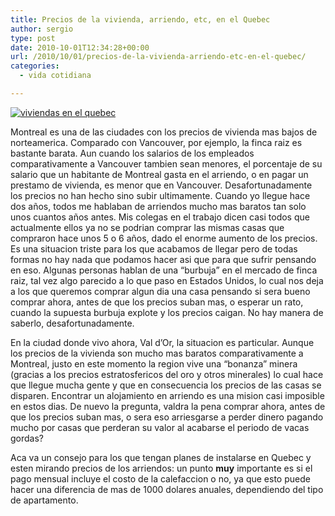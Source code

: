 ```yaml
---
title: Precios de la vivienda, arriendo, etc, en el Quebec
author: sergio
type: post
date: 2010-10-01T12:34:28+00:00
url: /2010/10/01/precios-de-la-vivienda-arriendo-etc-en-el-quebec/
categories:
  - vida cotidiana

---
```

[<img class="aligncenter size-full wp-image-130" src="http://i1.wp.com/quebechispano.network.crazyrobot.net/files/2010/10/housing.jpg?fit=225%2C225" alt="viviendas en el quebec" srcset="http://quebechispano.network.crazyrobot.net/files/2010/10/housing-150x150.jpg 150w, http://i1.wp.com/quebechispano.network.crazyrobot.net/files/2010/10/housing.jpg?fit=225%2C225 225w" sizes="(max-width: 294px) 100vw, 294px" data-recalc-dims="1" />][1]

Montreal es una de las ciudades con los precios de vivienda mas bajos de norteamerica. Comparado con Vancouver, por ejemplo, la finca raiz es bastante barata. Aun cuando los salarios de los empleados comparativamente a Vancouver tambien sean menores, el porcentaje de su salario que un habitante de Montreal gasta en el arriendo, o en pagar un prestamo de vivienda, es menor que en Vancouver. Desafortunadamente los precios no han hecho sino subir ultimamente. Cuando yo llegue hace dos años, todos me hablaban de arriendos mucho mas baratos tan solo unos cuantos años antes. Mis colegas en el trabajo dicen casi todos que actualmente ellos ya no se podrian comprar las mismas casas que compraron hace unos 5 o 6 años, dado el enorme aumento de los precios. Es una situacion triste para los que acabamos de llegar pero de todas formas no hay nada que podamos hacer asi que para que sufrir pensando en eso. Algunas personas hablan de una &#8220;burbuja&#8221; en el mercado de finca raiz, tal vez algo parecido a lo que paso en Estados Unidos, lo cual nos deja a los que queremos comprar algun dia una casa pensando si sera bueno comprar ahora, antes de que los precios suban mas, o esperar un rato, cuando la supuesta burbuja explote y los precios caigan. No hay manera de saberlo, desafortunadamente.

En la ciudad donde vivo ahora, Val d&#8217;Or, la situacion es particular. Aunque los precios de la vivienda son mucho mas baratos comparativamente a Montreal, justo en este momento la region vive una &#8220;bonanza&#8221; minera (gracias a los precios estratosfericos del oro y otros minerales) lo cual hace que llegue mucha gente y que en consecuencia los precios de las casas se disparen. Encontrar un alojamiento en arriendo es una mision casi imposible en estos dias. De nuevo la pregunta, valdra la pena comprar ahora, antes de que los precios suban mas, o sera eso arriesgarse a perder dinero pagando mucho por casas que perderan su valor al acabarse el periodo de vacas gordas?

Aca va un consejo para los que tengan planes de instalarse en Quebec y esten mirando precios de los arriendos: un punto **muy** importante es si el pago mensual incluye el costo de la calefaccion o no, ya que esto puede hacer una diferencia de mas de 1000 dolares anuales, dependiendo del tipo de apartamento.

 [1]: http://i1.wp.com/quebechispano.network.crazyrobot.net/files/2010/10/housing.jpg